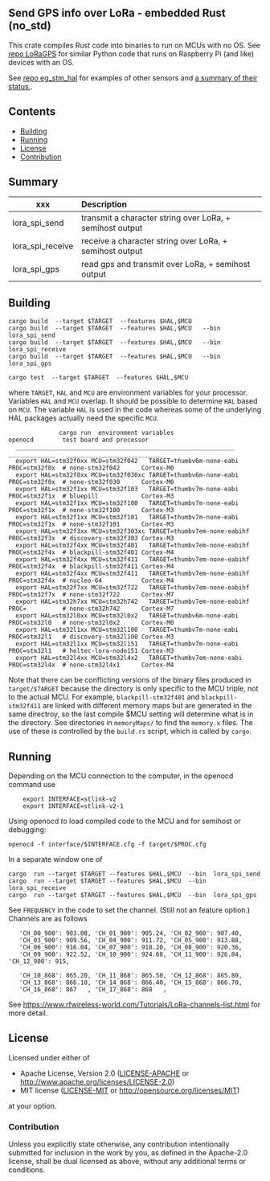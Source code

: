 ## Send GPS info over LoRa - embedded Rust (no_std)

This crate compiles Rust code into binaries to run on MCUs with no OS. 
See [repo LoRaGPS](https://github.com/pdgilbert/LoRaGPS) for similar Python code that 
runs on Raspberry Pi (and like) devices with an OS. 

See [repo eg_stm_hal](https://github.com/pdgilbert/eg_stm_hal) for examples of other sensors and
[a summary of their status.](https://pdgilbert.github.io/eg_stm_hal/).


##  Contents
- [Building](#building)
- [Running](#running)
- [License](#License)
- [Contribution](#Contribution)


## Summary

| xxx              |   Description                                              |
| ---------------- |:---------------------------------------------------------- |
| lora_spi_send    | transmit a character string over LoRa,  + semihost output  |
| lora_spi_receive | receive  a character string over LoRa,  + semihost output  |
| lora_spi_gps     | read gps and transmit over LoRa,  + semihost output        |


## Building

```
cargo build  --target $TARGET  --features $HAL,$MCU
cargo build  --target $TARGET  --features $HAL,$MCU   --bin lora_spi_send
cargo build  --target $TARGET  --features $HAL,$MCU   --bin lora_spi_receive
cargo build  --target $TARGET  --features $HAL,$MCU   --bin lora_spi_gps

cargo test  --target $TARGET  --features $HAL,$MCU

```
where  `TARGET`, `HAL`  and `MCU` are environment variables for your processor. 
Variables `HAL`  and `MCU` overlap. It should be possible to determine  `HAL`  based on `MCU`.
The variable `HAL` is used in the code whereas some of the underlying HAL packages
actually need the specific `MCU`.

```
              cargo run  environment variables                        openocd        test board and processor
  _____________________________________________________________     _____________   ___________________________
  export HAL=stm32f0xx MCU=stm32f042   TARGET=thumbv6m-none-eabi    PROC=stm32f0x  # none-stm32f042      Cortex-M0
  export HAL=stm32f0xx MCU=stm32f030xc TARGET=thumbv6m-none-eabi    PROC=stm32f0x  # none-stm32f030      Cortex-M0
  export HAL=stm32f1xx MCU=stm32f103   TARGET=thumbv7m-none-eabi    PROC=stm32f1x  # bluepill            Cortex-M3
  export HAL=stm32f1xx MCU=stm32f100   TARGET=thumbv7m-none-eabi    PROC=stm32f1x  # none-stm32f100      Cortex-M3
  export HAL=stm32f1xx MCU=stm32f101   TARGET=thumbv7m-none-eabi    PROC=stm32f1x  # none-stm32f101      Cortex-M3
  export HAL=stm32f3xx MCU=stm32f303xc TARGET=thumbv7em-none-eabihf PROC=stm32f3x  # discovery-stm32f303 Cortex-M3
  export HAL=stm32f4xx MCU=stm32f401   TARGET=thumbv7em-none-eabihf PROC=stm32f4x  # blackpill-stm32f401 Cortex-M4
  export HAL=stm32f4xx MCU=stm32f411   TARGET=thumbv7em-none-eabihf PROC=stm32f4x  # blackpill-stm32f411 Cortex-M4
  export HAL=stm32f4xx MCU=stm32f411   TARGET=thumbv7em-none-eabihf PROC=stm32f4x  # nucleo-64           Cortex-M4
  export HAL=stm32f7xx MCU=stm32f722   TARGET=thumbv7em-none-eabihf PROC=stm32f7x  # none-stm32f722      Cortex-M7
  export HAL=stm32h7xx MCU=stm32h742   TARGET=thumbv7em-none-eabihf PROC=          # none-stm32h742      Cortex-M7
  export HAL=stm32l0xx MCU=stm32l0x2   TARGET=thumbv6m-none-eabi    PROC=stm32l0   # none-stm32l0x2      Cortex-M0
  export HAL=stm32l1xx MCU=stm32l100   TARGET=thumbv7m-none-eabi    PROC=stm32l1   # discovery-stm32l100 Cortex-M3
  export HAL=stm32l1xx MCU=stm32l151   TARGET=thumbv7m-none-eabi    PROC=stm32l1   # heltec-lora-node151 Cortex-M3
  export HAL=stm32l4xx MCU=stm32l4x2   TARGET=thumbv7em-none-eabi   PROC=stm32l4x  # none-stm32l4x1      Cortex-M4
```

Note that there can be conflicting versions of the binary files produced in `target/$TARGET` because 
the directory is only specific to the MCU triple, not to the actual MCU. 
For example, `blackpill-stm32f401` and `blackpill-stm32f411` are linked with different memory maps but are 
generated in the same directroy, so the last compile $MCU setting will determine what is in the directory.
See directories in `memoryMaps/`  to find the `memory.x` files. 
The use of these is controlled by the `build.rs` script, which is called by `cargo`.

## Running 
 
  Depending on the MCU connection to the computer, in the  openocd command use
```
    export INTERFACE=stlink-v2  
    export INTERFACE=stlink-v2-1  
```

Using openocd  to load compiled code to the MCU and for semihost or debugging:

```
openocd -f interface/$INTERFACE.cfg -f target/$PROC.cfg 
```

In a separate window one of

```
cargo  run --target $TARGET --features $HAL,$MCU  --bin  lora_spi_send
cargo  run --target $TARGET --features $HAL,$MCU  --bin  lora_spi_receive
cargo  run --target $TARGET --features $HAL,$MCU  --bin  lora_spi_gps

```

See `FREQUENCY` in the code to set the channel. (Still not an feature option.)
Channels are as follows

```
   'CH_00_900': 903.08, 'CH_01_900': 905.24, 'CH_02_900': 907.40,
   'CH_03_900': 909.56, 'CH_04_900': 911.72, 'CH_05_900': 913.88,
   'CH_06_900': 916.04, 'CH_07_900': 918.20, 'CH_08_900': 920.36,
   'CH_09_900': 922.52, 'CH_10_900': 924.68, 'CH_11_900': 926.84, 'CH_12_900': 915,

   'CH_10_868': 865.20, 'CH_11_868': 865.50, 'CH_12_868': 865.80,
   'CH_13_868': 866.10, 'CH_14_868': 866.40, 'CH_15_868': 866.70,
   'CH_16_868': 867   , 'CH_17_868': 868   ,
```
See https://www.rfwireless-world.com/Tutorials/LoRa-channels-list.html for more detail.


## License

Licensed under either of

- Apache License, Version 2.0 ([LICENSE-APACHE](LICENSE-APACHE) or
  http://www.apache.org/licenses/LICENSE-2.0)
- MIT license ([LICENSE-MIT](LICENSE-MIT) or http://opensource.org/licenses/MIT)

at your option.

### Contribution

Unless you explicitly state otherwise, any contribution intentionally submitted
for inclusion in the work by you, as defined in the Apache-2.0 license, shall be
dual licensed as above, without any additional terms or conditions.

